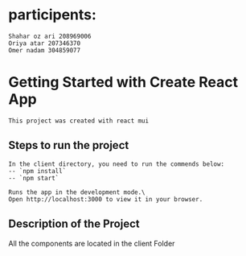 # participents:

    Shahar oz ari 208969006
    Oriya atar 207346370
    Omer nadam 304859077

# Getting Started with Create React App

    This project was created with react mui

## Steps to run the project

    In the client directory, you need to run the commends below:
    -- `npm install`
    -- `npm start`

    Runs the app in the development mode.\
    Open http://localhost:3000 to view it in your browser.

## Description of the Project

All the components are located in the client Folder
